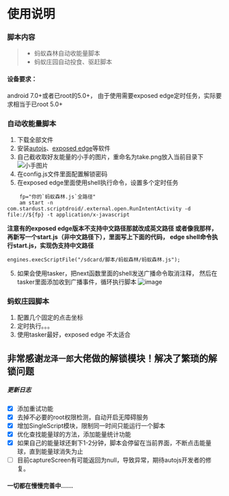 # 使用说明
### 脚本内容
> *  蚂蚁森林自动收能量脚本
> *  蚂蚁庄园自动投食、驱赶脚本
#### 设备要求：
android 7.0+或者已root的5.0+，
由于使用需要exposed edge定时任务，实际要求相当于已root 5.0+
### 自动收能量脚本
1. 下载全部文件
2. 安装[autojs](https://www.coolapk.com/apk/com.stardust.scriptdroid)、[exposed edge](https://play.google.com/store/apps/details?id=com.jozein.xedgepro)等软件
2. 自己截收取好友能量的小手的图片，重命名为take.png放入当前目录下
![小手图片](https://github.com/start201711/autojs/blob/master/201804/take.png)
3. 在config.js文件里面配置解锁密码
4. 在exposed edge里面使用shell执行命令，设置多个定时任务
```
    fp="你的`蚂蚁森林.js`全路径"
    am start -n com.stardust.scriptdroid/.external.open.RunIntentActivity -d file://${fp} -t application/x-javascript
```
**注意有的exposed edge版本不支持中文路径那就改成英文路径
或者像我那样，再新写一个start.js（非中文路径下），里面写上下面的代码，
edge shell命令执行start.js，实现伪支持中文路径**
```ecmascript 6
engines.execScriptFile("/sdcard/脚本/蚂蚁森林/蚂蚁森林.js");
```

5. 如果会使用tasker，把next函数里面的shell发送广播命令取消注释，
然后在tasker里面添加收到广播事件，循环执行脚本
![image](https://github.com/start201711/autojs/blob/master/201804/ScreenShot/Screenshot_2018-04-03-19-55-21.jpg)

### 蚂蚁庄园脚本
1. 配置几个固定的点击坐标
2. 定时执行。。。
3. 使用tasker最好，exposed edge 不太适合

## 非常感谢`龙泽一郎`大佬做的解锁模块！解决了繁琐的解锁问题


##### 更新日志

- [x] 添加重试功能
- [x] 去掉不必要的root权限检测，自动开启无障碍服务
- [x] 增加SingleScript模块，限制同一时间只能运行一个脚本
- [x] 优化查找能量球的方法，添加能量统计功能
- [x] 如果自己的能量球还剩下1-2分钟，脚本会停留在当前界面，不断点击能量球，直到能量球消失为止
- [ ] 目前captureScreen有可能返回为null，导致异常，期待autojs开发者的修复。
#### 一切都在慢慢完善中……
